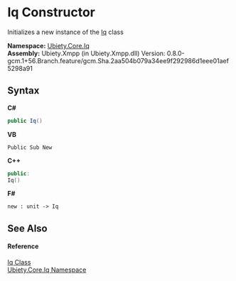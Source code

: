 # Iq Constructor 
 

Initializes a new instance of the <a href="e938f5c8-40c4-4e97-9a6e-f31df604036b">Iq</a> class

**Namespace:**&nbsp;<a href="13843980-17a1-e355-3861-83b3eda7c166">Ubiety.Core.Iq</a><br />**Assembly:**&nbsp;Ubiety.Xmpp (in Ubiety.Xmpp.dll) Version: 0.8.0-gcm.1+56.Branch.feature/gcm.Sha.2aa504b079a34ee9f292986d1eee01aef5298a91

## Syntax

**C#**<br />
``` C#
public Iq()
```

**VB**<br />
``` VB
Public Sub New
```

**C++**<br />
``` C++
public:
Iq()
```

**F#**<br />
``` F#
new : unit -> Iq
```


## See Also


#### Reference
<a href="e938f5c8-40c4-4e97-9a6e-f31df604036b">Iq Class</a><br /><a href="13843980-17a1-e355-3861-83b3eda7c166">Ubiety.Core.Iq Namespace</a><br />